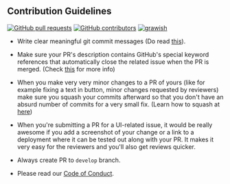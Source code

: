 ## Contribution Guidelines

[![GitHub pull requests](https://img.shields.io/github/issues-pr-raw/Buddhad/Contribution_Website?logo=git&logoColor=white)](https://github.com//Buddhad/Contribution_Website/compare) [![GitHub contributors](https://img.shields.io/github/contributors/untitled-team-101/Whiteboard?logo=github)](https://github.com/Buddhad/Contribution_Website/graphs/contributors) [![grawish](https://img.shields.io/badge/Author-@vinitshahdeo-gray.svg?colorA=gray&colorB=dodgerblue&logo=github)](https://github.com/grawish/)

- Write clear meaningful git commit messages (Do read [this](http://chris.beams.io/posts/git-commit/)).

- Make sure your PR's description contains GitHub's special keyword references that automatically close the related issue when the PR is merged. (Check [this](https://github.com/blog/1506-closing-issues-via-pull-requests) for more info)

- When you make very very minor changes to a PR of yours (like for example fixing a text in button, minor changes requested by reviewers) make sure you squash your commits afterward so that you don't have an absurd number of commits for a very small fix. (Learn how to squash at [here](https://davidwalsh.name/squash-commits-git))

- When you're submitting a PR for a UI-related issue, it would be really awesome if you add a screenshot of your change or a link to a deployment where it can be tested out along with your PR. It makes it very easy for the reviewers and you'll also get reviews quicker.


- Always create PR to `develop` branch.

- Please read our [Code of Conduct](./CODE_OF_CONDUCT.md).
